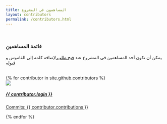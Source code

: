```yaml
---
title: المساهمون في المشروع
layout: contributors
permalink: /contributors.html
---
```


<!-- prettier-ignore-start -->
<!-- markdownlint-disable -->

<br>
<div class="container text-right" id="contributors">
  <h3>قائمة المساهمين</h3>
  <p class="text-right text-muted">يمكن أن تكون أحد المساهمين في المشروع عند 
  <a href="{{ site.github.repository_url }}" title="Open up a pull request">فتح طلب </a>
   لإضافة كلمة إلى القاموس و قبوله</p>  
  <br>
  <div class="row">
    {% for contributor in site.github.contributors %}
    <div class="col-sm-6 col-md-4 col-lg-3">
      <div class="card">
        <img src="{{ contributor.avatar_url }}" class="card-img-top">
        <div class="card-body">
          <a href="{{ contributor.html_url }}">
            <h5 class="card-title">{{ contributor.login }}</h5>
            <p class="card-text">
              Commits: <span>{{ contributor.contributions }}</span>
            </p>
          </a>
        </div>
      </div>
    </div>
    {% endfor %}
  </div>
</div>

<!-- markdownlint-enable -->
<!-- prettier-ignore-end -->